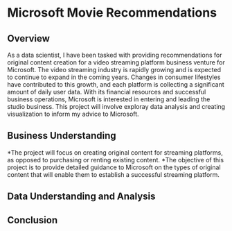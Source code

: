 # Microsoft Movie Recommendations

## Overview
As a data scientist, I have been tasked with providing recommendations for original content creation for a video streaming platform business venture for Microsoft. The video streaming industry is rapidly growing and is expected to continue to expand in the coming years. Changes in consumer lifestyles have contributed to this growth, and each platform is collecting a significant amount of daily user data. With its financial resources and successful business operations, Microsoft is interested in entering and leading the studio business. This project will involve exploray data analysis and creating visualization to inform my advice to Microsoft.
## Business Understanding
*The project will focus on creating original content for streaming platforms, as opposed to purchasing or renting existing content.
*The objective of this project is to provide detailed guidance to Microsoft on the types of original content that will enable them to establish a successful streaming platform.
## Data Understanding and Analysis

## Conclusion
